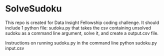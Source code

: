 SolveSudoku
===========

This repo is created for Data Insight Fellowship coding challenge. It should include 1 python file: sudoku.py that takes the csv containing unsolved sudoku as a command line argument, solve it, and create a output.csv file.

Instructions on running sudoku.py in the command line
python sudoku.py input.csv



